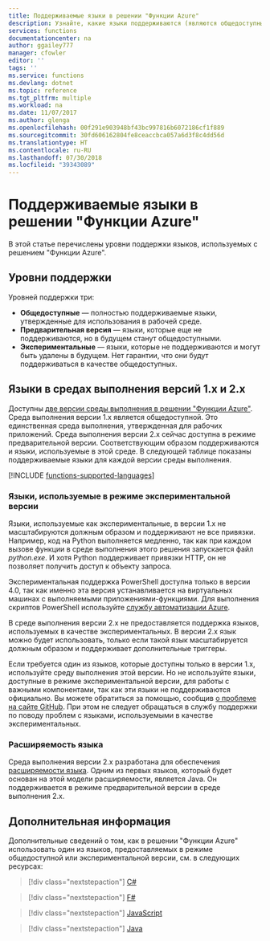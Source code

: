 ```yaml
---
title: Поддерживаемые языки в решении "Функции Azure"
description: Узнайте, какие языки поддерживаются (являются общедоступными), а какие используются в режиме экспериментальной или предварительной версии.
services: functions
documentationcenter: na
author: ggailey777
manager: cfowler
editor: ''
tags: ''
ms.service: functions
ms.devlang: dotnet
ms.topic: reference
ms.tgt_pltfrm: multiple
ms.workload: na
ms.date: 11/07/2017
ms.author: glenga
ms.openlocfilehash: 00f291e903948bf43bc997816b6072186cf1f889
ms.sourcegitcommit: 30fd606162804fe8ceaccbca057a6d3f8c4dd56d
ms.translationtype: HT
ms.contentlocale: ru-RU
ms.lasthandoff: 07/30/2018
ms.locfileid: "39343089"
---
```

# <a name="supported-languages-in-azure-functions"></a>Поддерживаемые языки в решении "Функции Azure"

В этой статье перечислены уровни поддержки языков, используемых с решением "Функции Azure".

## <a name="levels-of-support"></a>Уровни поддержки

Уровней поддержки три:

* **Общедоступные** — полностью поддерживаемые языки, утвержденные для использования в рабочей среде.
* **Предварительная версия** — языки, которые еще не поддерживаются, но в будущем станут общедоступными.
* **Экспериментальные** — языки, которые не поддерживаются и могут быть удалены в будущем. Нет гарантии, что они будут поддерживаться в качестве общедоступных.

## <a name="languages-in-runtime-1x-and-2x"></a>Языки в средах выполнения версий 1.x и 2.x

Доступны [две версии среды выполнения в решении "Функции Azure"](functions-versions.md). Среда выполнения версии 1.x является общедоступной. Это единственная среда выполнения, утвержденная для рабочих приложений. Среда выполнения версии 2.x сейчас доступна в режиме предварительной версии. Соответствующим образом поддерживаются и языки, используемые в этой среде. В следующей таблице показаны поддерживаемые языки для каждой версии среды выполнения.

[!INCLUDE [functions-supported-languages](../../includes/functions-supported-languages.md)]

### <a name="experimental-languages"></a>Языки, используемые в режиме экспериментальной версии

Языки, используемые как экспериментальные, в версии 1.x не масштабируются должным образом и поддерживают не все привязки. Например, код на Python выполняется медленно, так как при каждом вызове функции в среде выполнения этого решения запускается файл *python.exe*. И хотя Python поддерживает привязки HTTP, он не позволяет получить доступ к объекту запроса.

Экспериментальная поддержка PowerShell доступна только в версии 4.0, так как именно эта версия устанавливается на виртуальных машинах с выполняемыми приложениями-функциями. Для выполнения скриптов PowerShell используйте [службу автоматизации Azure](https://azure.microsoft.com/services/automation/).

В среде выполнения версии 2.x не предоставляется поддержка языков, используемых в качестве экспериментальных. В версии 2.x язык можно будет использовать, только если такой язык масштабируется должным образом и поддерживает дополнительные триггеры.

Если требуется один из языков, которые доступны только в версии 1.x, используйте среду выполнения этой версии. Но не используйте языки, доступные в режиме экспериментальной версии, для работы с важными компонентами, так как эти языки не поддерживаются официально. Вы можете обратиться за помощью, сообщив [о проблеме на сайте GitHub](https://github.com/Azure/azure-webjobs-sdk-script/issues). При этом не следует обращаться в службу поддержки по поводу проблем с языками, используемыми в качестве экспериментальных. 

### <a name="language-extensibility"></a>Расширяемость языка

Среда выполнения версии 2.x разработана для обеспечения [расширяемости языка](https://github.com/Azure/azure-webjobs-sdk-script/wiki/Language-Extensibility). Одним из первых языков, который будет основан на этой модели расширяемости, является Java. Он поддерживается в режиме предварительной версии в среде выполнения 2.x.

## <a name="next-steps"></a>Дополнительная информация

Дополнительные сведений о том, как в решении "Функции Azure" использовать один из языков, предоставляемых в режиме общедоступной или экспериментальной версии, см. в следующих ресурсах:

> [!div class="nextstepaction"]
> [C#](functions-reference-csharp.md)

> [!div class="nextstepaction"]
> [F#](functions-reference-fsharp.md)

> [!div class="nextstepaction"]
> [JavaScript](functions-reference-node.md)

> [!div class="nextstepaction"]
> [Java](functions-reference-java.md)